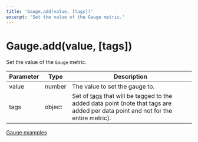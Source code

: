 ```yaml
---
title: 'Gauge.add(value, [tags])'
excerpt: 'Set the value of the Gauge metric.'
---
```


# Gauge.add(value, [tags])

Set the value of the `Gauge` metric.

| Parameter | Type   | Description                                                                                                                                                   |
| --------- | ------ | ------------------------------------------------------------------------------------------------------------------------------------------------------------- |
| value     | number | The value to set the gauge to.                                                                                                                                |
| tags      | object | Set of [tags](/using-k6/tags-and-groups) that will be tagged to the added data point (note that tags are added per data point and not for the entire metric). |

[Gauge examples](/javascript-api/k6-metrics/gauge#examples)
